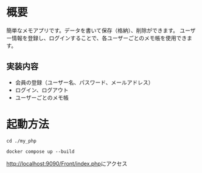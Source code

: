 
# 概要

簡単なメモアプリです。データを書いて保存（格納）、削除ができます。
ユーザー情報を登録し、ログインすることで、各ユーザーごとのメモ帳を使用できます。

 ## 実装内容
- 会員の登録（ユーザー名、パスワード、メールアドレス）
- ログイン、ログアウト
- ユーザーごとのメモ帳

# 起動方法

```:shell
cd ./my_php
```

```:shell
docker compose up --build
```


[http://localhost:9090/Front/index.php](http://localhost:9090/Front/index.php)にアクセス

